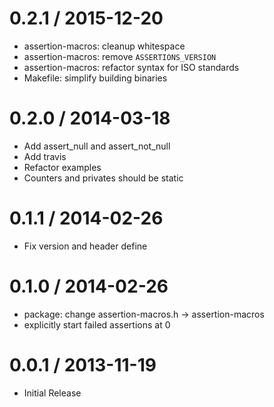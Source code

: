 
0.2.1 / 2015-12-20
==================

  * assertion-macros: cleanup whitespace
  * assertion-macros: remove `ASSERTIONS_VERSION`
  * assertion-macros: refactor syntax for ISO standards
  * Makefile: simplify building binaries

0.2.0 / 2014-03-18
==================

 * Add assert_null and assert_not_null
 * Add travis
 * Refactor examples
 * Counters and privates should be static

0.1.1 / 2014-02-26
==================

 * Fix version and header define

0.1.0 / 2014-02-26
==================

 * package: change assertion-macros.h -> assertion-macros
 * explicitly start failed assertions at 0

0.0.1 / 2013-11-19
==================

 * Initial Release

